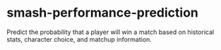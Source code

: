 # smash-performance-prediction
Predict the probability that a player will win a match based on historical stats, character choice, and matchup information.
